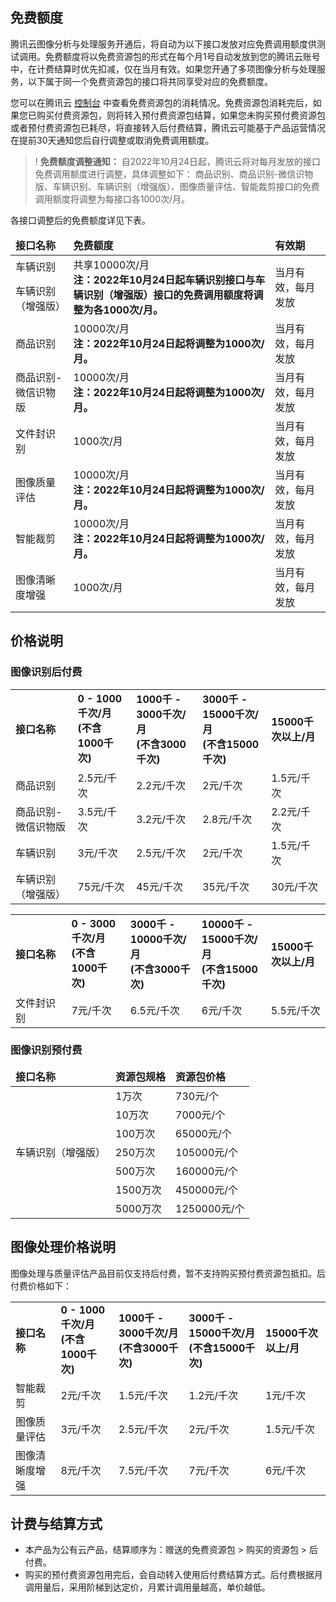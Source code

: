 
## 免费额度

腾讯云图像分析与处理服务开通后，将自动为以下接口发放对应免费调用额度供测试调用。免费额度将以免费资源包的形式在每个月1号自动发放到您的腾讯云账号中，在计费结算时优先扣减，仅在当月有效。如果您开通了多项图像分析与处理服务，以下属于同一个免费资源包的接口将共同享受对应的免费额度。

您可以在腾讯云 [控制台](https://console.cloud.tencent.com/tiia/detectlabel) 中查看免费资源包的消耗情况。免费资源包消耗完后，如果您已购买付费资源包，则将转入预付费资源包结算，如果您未购买预付费资源包或者预付费资源包已耗尽，将直接转入后付费结算，腾讯云可能基于产品运营情况在提前30天通知您后自行调整或取消免费调用额度。


>! **免费额度调整通知：**
>自2022年10月24日起，腾讯云将对每月发放的接口免费调用额度进行调整，具体调整如下：
商品识别、商品识别-微信识物版、车辆识别、车辆识别（增强版）、图像质量评估、智能裁剪接口的免费调用额度将调整为每接口各1000次/月。



各接口调整后的免费额度详见下表。

<table>
<thead>
<tr>
<td><strong>接口名称</strong></td>
<td><strong>免费额度</strong></td>
<td><strong>有效期</strong></td>
</tr>
</thead>
<tbody><tr>
<td>车辆识别</td>
<td  rowspan="2">共享10000次/月<br><strong>注：2022年10月24日起车辆识别接口与车辆识别（增强版）接口的免费调用额度将调整为各1000次/月。</strong></td>
<td rowspan="2">当月有效，每月发放</td>
</tr>
<tr> 
<td>车辆识别（增强版）</td> 
</tr>
<tr> 
<td>商品识别</td>
<td>10000次/月<br><strong>注：2022年10月24日起将调整为1000次/月。</strong></td>
<td>当月有效，每月发放</td>
</tr>
<tr> 
<td>商品识别-微信识物版</td>
<td>10000次/月<br><strong>注：2022年10月24日起将调整为1000次/月。</strong></td>
<td>当月有效，每月发放</td>
</tr>
<tr> 
<td>文件封识别</td>
<td>1000次/月</td>
<td>当月有效，每月发放</td>
</tr>
<tr>
<td>图像质量评估</td>
<td>10000次/月<br><strong>注：2022年10月24日起将调整为1000次/月。</strong></td>
<td>当月有效，每月发放</td>
</tr>
<tr> 
<td>智能裁剪</td>
<td>10000次/月<br><strong>注：2022年10月24日起将调整为1000次/月。</strong></td>
<td>当月有效，每月发放</td>
</tr>
<tr> 
<td>图像清晰度增强</td>
<td>1000次/月</td>
<td>当月有效，每月发放</td>
</tr>
</tbody></table>

## 价格说明


### 图像识别后付费

<table>
  <tbody>
    <tr >
      <td width="200px">
        <strong>接口名称</strong></td>
      <td width="160px">
        <strong>0 - 1000千次/月</br>(不含1000千次)</strong></td>
      <td width="200px">
			<strong>1000千 - 3000千次/月</br>(不含3000千次) </strong></td>
      <td width="190px">
			<strong >3000千 - 15000千次/月</br>(不含15000千次) </strong></td>
      <td width="140px">
        <strong >15000千次以上/月</strong></td>
    </tr>
    <tr >
      <td >商品识别</td>
      <td >2.5元/千次</td>
      <td >2.2元/千次</td>
      <td >2元/千次</td>
      <td >1.5元/千次</td></tr>
    <tr >
      <td >商品识别-微信识物版</td>
      <td>3.5元/千次</td>
      <td >3.2元/千次</td>
      <td >2.8元/千次</td>
      <td >2.2元/千次</td></tr>
    <tr >
      <td >车辆识别</td>
      <td >3元/千次</td>
      <td>2.5元/千次</td>
      <td>2元/千次</td>
      <td >1.5元/千次</td></tr>
     <tr >
      <td >车辆识别（增强版）</td>
      <td >75元/千次</td>
      <td>45元/千次</td>
      <td>35元/千次</td>
      <td >30元/千次</td></tr>
	</tr>
  </tbody>
</table>

<table>
  <tbody>
    <tr >
    <td width="200px">
        <strong>接口名称</strong></td>
      <td width="160px">
        <strong>0 - 3000千次/月</br>(不含1000千次)</strong></td>
      <td width="200px">
			<strong>3000千 - 10000千次/月</br>(不含3000千次) </strong></td>
      <td width="190px">
			<strong >10000千 - 15000千次/月</br>(不含15000千次) </strong></td>
      <td width="140px">
        <strong >15000千次以上/月</strong></td>
    </tr>
    <td >文件封识别</td>
     <td >7元/千次</td>
     <td>6.5元/千次</td>
     <td >6元/千次</td>
     <td>5.5元/千次</td></tr>
</table>


### 图像识别预付费

<table>
<thead>
<tr>
<td>  <strong> 接口名称  </strong></td>
<td><strong>资源包规格</strong></td>
<td><strong>资源包价格</strong></td>
</tr>
</thead>
<tbody><tr>
<td rowspan="8">车辆识别（增强版）</td>
<td>1万次</td>
<td>730元/个</td>
</tr>
<tr> 
<td>10万次</td>
<td>7000元/个</td>
</tr>
<tr> 
<td>100万次</td>
<td>65000元/个</td>
</tr>
<tr> 
<td>250万次</td>
<td>105000元/个</td>
</tr>
<tr> 
<td>500万次</td>
<td>160000元/个</td>
</tr>
<tr> 
<td>1500万次</td>
<td>450000元/个</td>
</tr>
<tr> 
<td>5000万次</td>
<td>1250000元/个</td>
</tr>
</tbody></table>


## 图像处理价格说明
图像处理与质量评估产品目前仅支持后付费，暂不支持购买预付费资源包抵扣。后付费价格如下：

<table>
  <tbody>
    <tr>
				<td>
        <strong>接口名称</strong></td>
      <td>
        <strong>0 - 1000千次/月<br>(不含1000千次)</strong></td>
      <td>
            <strong>1000千 - 3000千次/月<br>(不含3000千次) </strong></td>
      <td>
            <strong>3000千 - 15000千次/月<br>(不含15000千次) </strong></td>
      <td>
        <strong>15000千次以上/月</strong></td>
    </tr>
    <tr>
      <td>智能裁剪</td>
      <td>2元/千次</td>
      <td>1.5元/千次</td>
      <td>1.2元/千次</td>
      <td>1元/千次</td></tr>
    <tr>
      <td>图像质量评估</td>
      <td>3元/千次</td>
      <td>2.5元/千次</td>
      <td>2元/千次</td>
      <td>1.5元/千次</td></tr>
			<tr>
      <td>图像清晰度增强</td>
      <td>8元/千次</td>
      <td>7.5元/千次</td>
      <td>7元/千次</td>
      <td>6元/千次</td></tr>
  </tbody>
</table>

## 计费与结算方式
- 本产品为公有云产品，结算顺序为：赠送的免费资源包 > 购买的资源包 > 后付费。
- 购买的预付费资源包用完后，会自动转入使用后付费结算方式。后付费根据月调用量后，采用阶梯到达定价，月累计调用量越高，单价越低。



